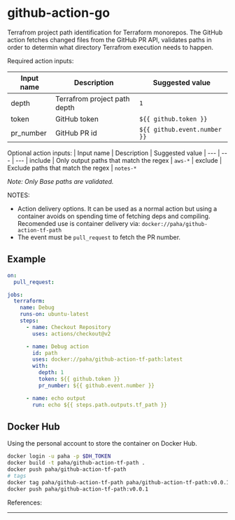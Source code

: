 # github-action-go

Terrafrom project path identification for Terraform monorepos. The GitHub action fetches changed files from the GitHub PR API, validates paths in order to determin what directory Terrafrom execution needs to happen.

Required action inputs:

| Input name | Description | Suggested value 
| --- | --- | --- 
| depth | Terrafrom project path depth | `1`
| token | GitHub token |  `${{ github.token }}`
| pr_number | GitHub PR id | `${{ github.event.number }}`

Optional action inputs:
| Input name | Description | Suggested value 
| --- | --- | --- 
| include | Only output paths that match the regex | `aws-*`
| exclude | Exclude paths that match the regex | `notes-*`

*Note: Only Base paths are validated.*

NOTES: 
- Action delivery options. It can be used as a normal action but using a container avoids on spending time of fetching deps and compiling. Recomended use is container delivery via: `docker://paha/github-action-tf-path`
- The event must be `pull_request` to fetch the PR number.

## Example


```yaml
on:
  pull_request:

jobs:
  terraform:
    name: Debug
    runs-on: ubuntu-latest
    steps:
      - name: Checkout Repository
        uses: actions/checkout@v2

      - name: Debug action
        id: path
        uses: docker://paha/github-action-tf-path:latest
        with:
          depth: 1
          token: ${{ github.token }}
          pr_number: ${{ github.event.number }}

      - name: echo output
        run: echo ${{ steps.path.outputs.tf_path }}
```

## Docker Hub

Using the personal account to store the container on Docker Hub.

```bash
docker login -u paha -p $DH_TOKEN
docker build -t paha/github-action-tf-path .
docker push paha/github-action-tf-path
# tags
docker tag paha/github-action-tf-path paha/github-action-tf-path:v0.0.1
docker push paha/github-action-tf-path:v0.0.1 

```

References:

---
[1]: https://github.com/sethvargo/go-githubactions
[2]: https://docs.github.com/en/actions/creating-actions/creating-a-docker-container-action
[3]: https://github.com/posener/goaction
